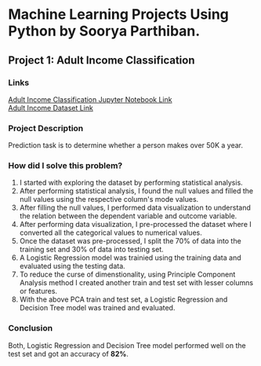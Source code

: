 # Machine Learning Projects Using Python by Soorya Parthiban.

## Project 1: Adult Income Classification

### Links
[Adult Income Classification Jupyter Notebook Link](https://github.com/drdataSpp/Spp-Machine-Learning-using-Python/blob/main/SPP_ML_1%20Adult%20income%20predictions.ipynb)<br>
[Adult Income Dataset Link](https://archive.ics.uci.edu/ml/datasets/adult)

### Project Description
Prediction task is to determine whether a person makes over 50K a year.

### How did I solve this problem?
1. I started with exploring the dataset by performing statistical analysis.
2. After performing statistical analysis, I found the null values and filled the null values using the respective column's mode values.
3. After filling the null values, I performed data visualization to understand the relation between the dependent variable and outcome variable.
4. After performing data visualization, I pre-processed the dataset where I converted all the categorical values to numerical values.
5. Once the dataset was pre-processed, I split the 70% of data into the training set and 30% of data into testing set.
6. A Logistic Regression model was trainied using the training data and evaluated using the testing data.
7. To reduce the curse of dimenstionality, using Principle Component Analysis method I created another train and test set with lesser columns or features.
8. With the above PCA train and test set, a Logistic Regression and Decision Tree model was trained and evaluated. 

### Conclusion
Both, Logistic Regression and Decision Tree model performed well on the test set and got an accuracy of **82%**.

